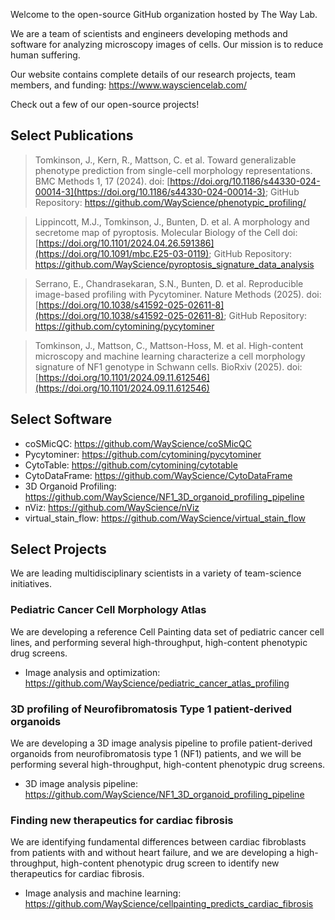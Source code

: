 Welcome to the open-source GitHub organization hosted by The Way Lab.

We are a team of scientists and engineers developing methods and software for analyzing microscopy images of cells.
Our mission is to reduce human suffering.

Our website contains complete details of our research projects, team members, and funding: https://www.waysciencelab.com/

Check out a few of our open-source projects!

## Select Publications

>  Tomkinson, J., Kern, R., Mattson, C. et al. Toward generalizable phenotype prediction from single-cell morphology representations. BMC Methods 1, 17 (2024). doi: [https://doi.org/10.1186/s44330-024-00014-3](https://doi.org/10.1186/s44330-024-00014-3); GitHub Repository: https://github.com/WayScience/phenotypic_profiling/

>  Lippincott, M.J., Tomkinson, J., Bunten, D. et al. A morphology and secretome map of pyroptosis. Molecular Biology of the Cell doi: [https://doi.org/10.1101/2024.04.26.591386](https://doi.org/10.1091/mbc.E25-03-0119); GitHub Repository: https://github.com/WayScience/pyroptosis_signature_data_analysis

> Serrano, E., Chandrasekaran, S.N., Bunten, D. et al. Reproducible image-based profiling with Pycytominer. Nature Methods (2025). doi: [https://doi.org/10.1038/s41592-025-02611-8](https://doi.org/10.1038/s41592-025-02611-8); GitHub Repository: https://github.com/cytomining/pycytominer

> Tomkinson, J., Mattson, C., Mattson-Hoss, M. et al. High-content microscopy and machine learning characterize a cell morphology signature of NF1 genotype in Schwann cells. BioRxiv (2025). doi: [https://doi.org/10.1101/2024.09.11.612546](https://doi.org/10.1101/2024.09.11.612546)

## Select Software

- coSMicQC: https://github.com/WayScience/coSMicQC
- Pycytominer: https://github.com/cytomining/pycytominer
- CytoTable: https://github.com/cytomining/cytotable
- CytoDataFrame: https://github.com/WayScience/CytoDataFrame
- 3D Organoid Profiling: https://github.com/WayScience/NF1_3D_organoid_profiling_pipeline
- nViz: https://github.com/WayScience/nViz
- virtual_stain_flow: https://github.com/WayScience/virtual_stain_flow

## Select Projects

We are leading multidisciplinary scientists in a variety of team-science initiatives.

### Pediatric Cancer Cell Morphology Atlas

We are developing a reference Cell Painting data set of pediatric cancer cell lines, and performing several high-throughput, high-content phenotypic drug screens.

- Image analysis and optimization: https://github.com/WayScience/pediatric_cancer_atlas_profiling

### 3D profiling of Neurofibromatosis Type 1 patient-derived organoids

We are developing a 3D image analysis pipeline to profile patient-derived organoids from neurofibromatosis type 1 (NF1) patients, and we will be performing several  high-throughput, high-content phenotypic drug screens.

- 3D image analysis pipeline: https://github.com/WayScience/NF1_3D_organoid_profiling_pipeline

### Finding new therapeutics for cardiac fibrosis

We are identifying fundamental differences between cardiac fibroblasts from patients with and without heart failure, and we are developing a high-throughput, high-content phenotypic drug screen to identify new therapeutics for cardiac fibrosis.

- Image analysis and machine learning: https://github.com/WayScience/cellpainting_predicts_cardiac_fibrosis
